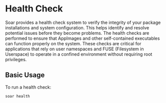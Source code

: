 # Health Check

Soar provides a health check system to verify the integrity of your package installations and system configuration. This helps identify and resolve potential issues before they become problems. The health checks are performed to ensure that AppImages and other self-contained executables can function properly on the system. These checks are critical for applications that rely on user namespaces and FUSE (Filesystem in Userspace) to operate in a confined environment without requiring root privileges.

## Basic Usage

To run a health check:

```sh
soar health
```